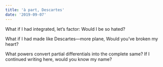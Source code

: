 ```yaml
---
title: 'à part, Descartes'
date: '2019-09-07'
---
```


What if I had integrated,
let’s factor:
Would I be so hated?

What if I had made like Descartes—more plane,
Would you’ve broken my heart?

What powers convert partial differentials into the complete same?
If I continued writing here, would you know my name?
